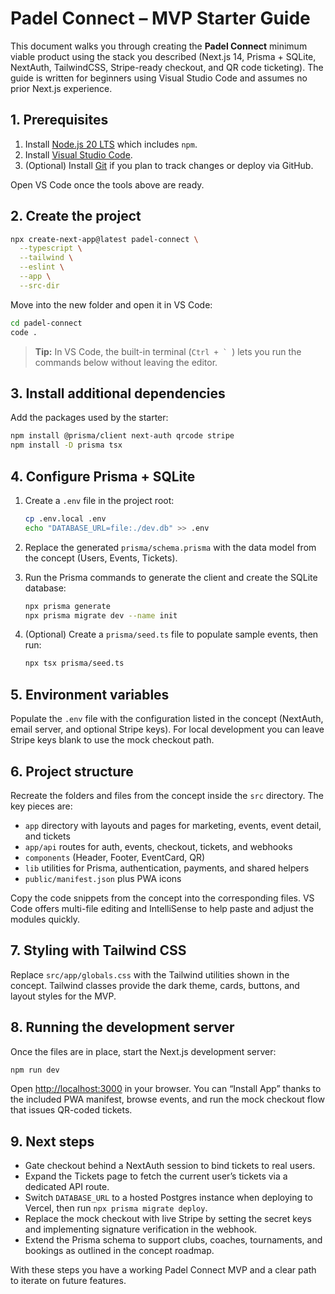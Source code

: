 # Padel Connect – MVP Starter Guide

This document walks you through creating the **Padel Connect** minimum viable product using the stack you described (Next.js 14, Prisma + SQLite, NextAuth, TailwindCSS, Stripe-ready checkout, and QR code ticketing). The guide is written for beginners using Visual Studio Code and assumes no prior Next.js experience.

## 1. Prerequisites

1. Install [Node.js 20 LTS](https://nodejs.org/en/download) which includes `npm`.
2. Install [Visual Studio Code](https://code.visualstudio.com/Download).
3. (Optional) Install [Git](https://git-scm.com/downloads) if you plan to track changes or deploy via GitHub.

Open VS Code once the tools above are ready.

## 2. Create the project

```bash
npx create-next-app@latest padel-connect \
  --typescript \
  --tailwind \
  --eslint \
  --app \
  --src-dir
```

Move into the new folder and open it in VS Code:

```bash
cd padel-connect
code .
```

> **Tip:** In VS Code, the built-in terminal (``Ctrl + ` ``) lets you run the commands below without leaving the editor.

## 3. Install additional dependencies

Add the packages used by the starter:

```bash
npm install @prisma/client next-auth qrcode stripe
npm install -D prisma tsx
```

## 4. Configure Prisma + SQLite

1. Create a `.env` file in the project root:

   ```bash
   cp .env.local .env
   echo "DATABASE_URL=file:./dev.db" >> .env
   ```

2. Replace the generated `prisma/schema.prisma` with the data model from the concept (Users, Events, Tickets).
3. Run the Prisma commands to generate the client and create the SQLite database:

   ```bash
   npx prisma generate
   npx prisma migrate dev --name init
   ```

4. (Optional) Create a `prisma/seed.ts` file to populate sample events, then run:

   ```bash
   npx tsx prisma/seed.ts
   ```

## 5. Environment variables

Populate the `.env` file with the configuration listed in the concept (NextAuth, email server, and optional Stripe keys). For local development you can leave Stripe keys blank to use the mock checkout path.

## 6. Project structure

Recreate the folders and files from the concept inside the `src` directory. The key pieces are:

- `app` directory with layouts and pages for marketing, events, event detail, and tickets
- `app/api` routes for auth, events, checkout, tickets, and webhooks
- `components` (Header, Footer, EventCard, QR)
- `lib` utilities for Prisma, authentication, payments, and shared helpers
- `public/manifest.json` plus PWA icons

Copy the code snippets from the concept into the corresponding files. VS Code offers multi-file editing and IntelliSense to help paste and adjust the modules quickly.

## 7. Styling with Tailwind CSS

Replace `src/app/globals.css` with the Tailwind utilities shown in the concept. Tailwind classes provide the dark theme, cards, buttons, and layout styles for the MVP.

## 8. Running the development server

Once the files are in place, start the Next.js development server:

```bash
npm run dev
```

Open [http://localhost:3000](http://localhost:3000) in your browser. You can “Install App” thanks to the included PWA manifest, browse events, and run the mock checkout flow that issues QR-coded tickets.

## 9. Next steps

- Gate checkout behind a NextAuth session to bind tickets to real users.
- Expand the Tickets page to fetch the current user’s tickets via a dedicated API route.
- Switch `DATABASE_URL` to a hosted Postgres instance when deploying to Vercel, then run `npx prisma migrate deploy`.
- Replace the mock checkout with live Stripe by setting the secret keys and implementing signature verification in the webhook.
- Extend the Prisma schema to support clubs, coaches, tournaments, and bookings as outlined in the concept roadmap.

With these steps you have a working Padel Connect MVP and a clear path to iterate on future features.